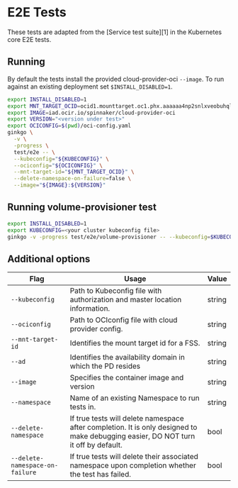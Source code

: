 # E2E Tests

These tests are adapted from the [Service test suite][1] in the Kubernetes core
E2E tests.

## Running

By default the tests install the provided cloud-provider-oci `--image`. To run
against an existing deployment set `$INSTALL_DISABLED=1`.

```bash
export INSTALL_DISABLED=1
export MNT_TARGET_OCID=ocid1.mounttarget.oc1.phx.aaaaaa4np2snlxveobuhqllqojxwiotqnb4c2ylefuzaaaaa
export IMAGE=iad.ocir.io/spinnaker/cloud-provider-oci
export VERSION="<version under test>"
export OCICONFIG=$(pwd)/oci-config.yaml
ginkgo \
  -v \
  -progress \
  test/e2e -- \
  --kubeconfig="${KUBECONFIG}" \
  --ociconfig="${OCICONFIG}" \
  --mnt-target-id="${MNT_TARGET_OCID}" \
  --delete-namespace-on-failure=false \
  --image="${IMAGE}:${VERSION}"
```

## Running volume-provisioner test

```bash
export INSTALL_DISABLED=1
export KUBECONFIG=<your cluster kubeconfig file>
ginkgo -v -progress test/e2e/volume-provisioner -- --kubeconfig=$KUBECONFIG
```


## Additional options

| Flag                            | Usage                                                                                                                              | Value  |
|---------------------------------|------------------------------------------------------------------------------------------------------------------------------------|--------|
| `--kubeconfig`                  | Path to Kubeconfig file with authorization and master location information.                                                        | string |
| `--ociconfig`                   | Path to OCIconfig file with cloud provider config.                                                                                 | string |
| `--mnt-target-id`               | Identifies the mount target id for a FSS.                                                                                          | string |
| `--ad`                          | Identifies the availability domain in which the PD resides                                                                         | string |
| `--image`                       | Specifies the container image and version                                                                                          | string |
| `--namespace`                   | Name of an existing Namespace to run tests in.                                                                                     | string |
| `--delete-namespace`            | If true tests will delete namespace after completion. It is only designed to make debugging easier, DO NOT turn it off by default. | bool   |
| `--delete-namespace-on-failure` | If true tests will delete their associated namespace upon completion whether the test has failed.                                  | bool   |
